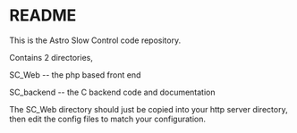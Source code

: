 # README #

This is the Astro Slow Control code repository.

Contains 2 directories, 

SC_Web  -- the php based front end

SC_backend -- the C backend code and documentation



The SC_Web directory should just be copied into your http server directory, then edit the config files to match your configuration.

